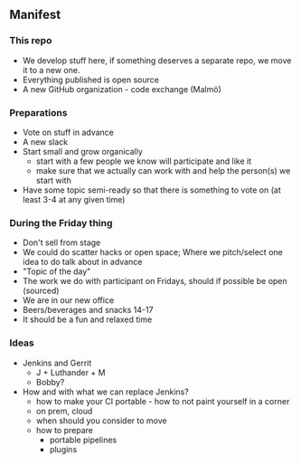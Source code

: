 ## Manifest

### This repo

- We develop stuff here, if something deserves a separate repo, we move it to a new one.
- Everything published is open source
- A new GitHub organization - code exchange (Malmö)

### Preparations

- Vote on stuff in advance
- A new slack
- Start small and grow organically
  - start with a few people we know will participate and like it
  - make sure that we actually can work with and help the person(s) we start with
- Have some topic semi-ready so that there is something to vote on (at least 3-4 at any given time)

### During the Friday thing

- Don't sell from stage
- We could do scatter hacks or open space; Where we pitch/select one idea to do talk about in advance
- "Topic of the day"
- The work we do with participant on Fridays, should if possible be open (sourced)
- We are in our new office
- Beers/beverages and snacks 14-17
- It should be a fun and relaxed time

### Ideas

- Jenkins and Gerrit
  - J + Luthander + M
  - Bobby?
- How and with what we can replace Jenkins?
  - how to make your CI portable - how to not paint yourself in a corner
  - on prem, cloud
  - when should you consider to move
  - how to prepare
    - portable pipelines
    - plugins
